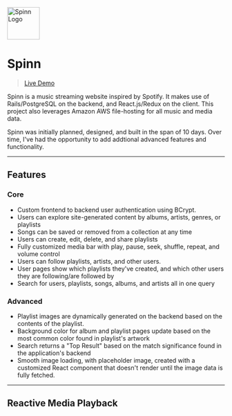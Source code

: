 <img src="https://github.com/dwebster17/Spinn/blob/master/app/assets/images/Logo-black.png" alt="Spinn Logo" width= "75" height="75px"/>

# Spinn 

>[Live Demo](https://www.google.com "Google's Homepage")

Spinn is a music streaming website inspired by Spotify. It makes use of Rails/PostgreSQL on the backend, and React.js/Redux on the client. This project also leverages Amazon AWS file-hosting for all music and media data. 

Spinn was initially planned, designed, and built in the span of 10 days. Over time, I've had the opportunity to add addtional advanced features and functionality. 

---
## Features
### Core 
+ Custom frontend to backend user authentication using BCrypt.
+ Users can explore site-generated content by albums, artists, genres, or playlists
+ Songs can be saved or removed from a collection at any time 
+ Users can create, edit, delete, and share playlists
+ Fully customized media bar with play, pause, seek, shuffle, repeat, and volume control 
+ Users can follow playlists, artists, and other users. 
+ User pages show which playlists they've created, and which other users they are following/are followed by
+ Search for users, playlists, songs, albums, and artists all in one query

### Advanced 
+ Playlist images are dynamically generated on the backend based on the contents of the playlist. 
+ Background color for album and playlist pages update based on the most common color found in playlist's artwork
+ Search returns a "Top Result" based on the match significance found in the application's backend 
+ Smooth image loading, with placeholder image, created with a customized React component that doesn't render until the image data is fully fetched. 

---

## Reactive Media Playback

